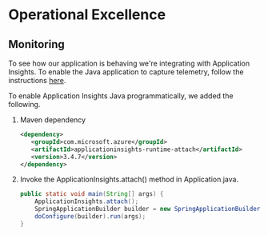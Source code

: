 # Operational Excellence

## Monitoring

To see how our application is behaving we're integrating with Application Insights. To enable the Java application to capture telemetry, follow the instructions [here](https://learn.microsoft.com/en-us/azure/azure-monitor/app/java-in-process-agent).

To enable Application Insights Java programmatically, we added the following.

1. Maven dependency

   ```xml
   <dependency>
      <groupId>com.microsoft.azure</groupId>
      <artifactId>applicationinsights-runtime-attach</artifactId>
      <version>3.4.7</version>
   </dependency>
   ```
1. Invoke the ApplicationInsights.attach() method in Application.java.

   ```java
   public static void main(String[] args) {
       ApplicationInsights.attach();
       SpringApplicationBuilder builder = new SpringApplicationBuilder();
       doConfigure(builder).run(args);
   }
   ```
